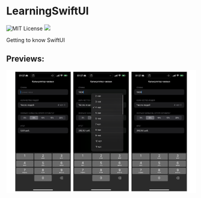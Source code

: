 # LearningSwiftUI
<img src="https://img.shields.io/github/license/mightyK1ngRichard/IU5?color=brightgreen" alt="MIT License"/> <img src="https://img.shields.io/badge/language-SwiftUI-red.svg"/> 

Getting to know SwiftUI


## Previews:
<img class="authorization" src="Previews/Preview.png" width="1000">
